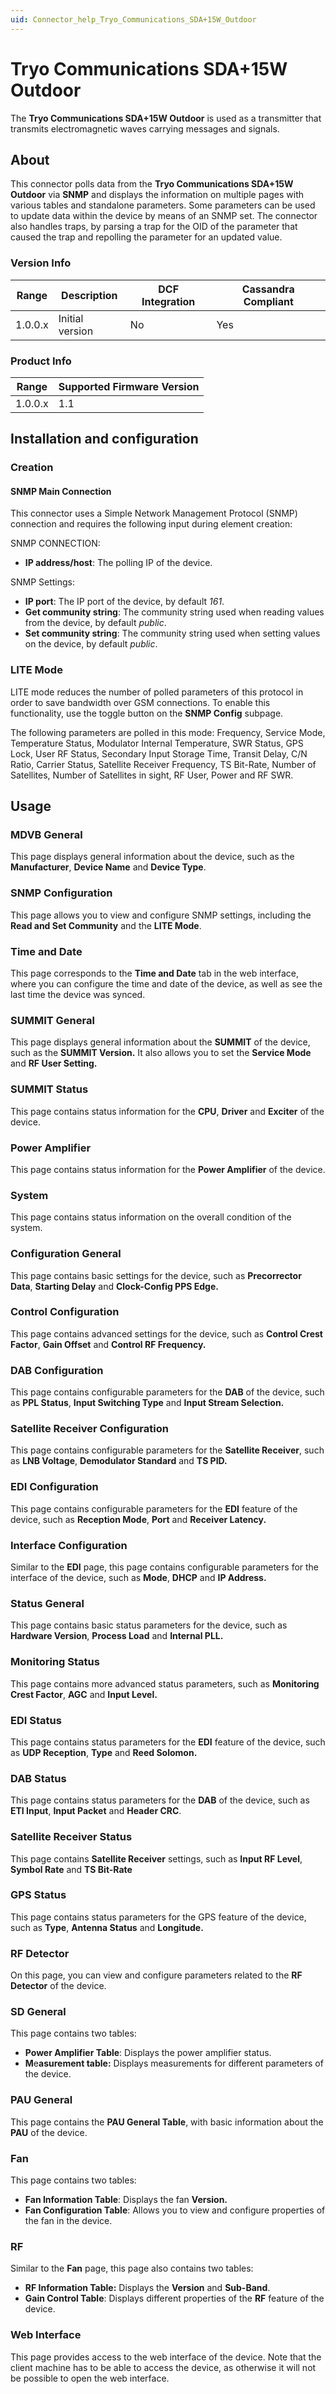 ```yaml
---
uid: Connector_help_Tryo_Communications_SDA+15W_Outdoor
---
```


# Tryo Communications SDA+15W Outdoor

The **Tryo Communications SDA+15W Outdoor** is used as a transmitter that transmits electromagnetic waves carrying messages and signals.

## About

This connector polls data from the **Tryo Communications SDA+15W Outdoor** via **SNMP** and displays the information on multiple pages with various tables and standalone parameters. Some parameters can be used to update data within the device by means of an SNMP set. The connector also handles traps, by parsing a trap for the OID of the parameter that caused the trap and repolling the parameter for an updated value.

### Version Info

| **Range** | **Description** | **DCF Integration** | **Cassandra Compliant** |
|------------------|-----------------|---------------------|-------------------------|
| 1.0.0.x          | Initial version | No                  | Yes                     |

### Product Info

| Range | Supported Firmware Version |
|------------------|-----------------------------|
| 1.0.0.x          | 1.1                         |

## Installation and configuration

### Creation

#### SNMP Main Connection

This connector uses a Simple Network Management Protocol (SNMP) connection and requires the following input during element creation:

SNMP CONNECTION:

- **IP address/host**: The polling IP of the device.

SNMP Settings:

- **IP port**: The IP port of the device, by default *161*.
- **Get community string**: The community string used when reading values from the device, by default *public*.
- **Set community string**: The community string used when setting values on the device, by default *public*.

### LITE Mode

LITE mode reduces the number of polled parameters of this protocol in order to save bandwidth over GSM connections. To enable this functionality, use the toggle button on the **SNMP Config** subpage.

The following parameters are polled in this mode: Frequency, Service Mode, Temperature Status, Modulator Internal Temperature, SWR Status, GPS Lock, User RF Status, Secondary Input Storage Time, Transit Delay, C/N Ratio, Carrier Status, Satellite Receiver Frequency, TS Bit-Rate, Number of Satellites, Number of Satellites in sight, RF User, Power and RF SWR.

## Usage

### MDVB General

This page displays general information about the device, such as the **Manufacturer**, **Device Name** and **Device Type**.

### SNMP Configuration

This page allows you to view and configure SNMP settings, including the **Read and Set Community** and the **LITE Mode**.

### Time and Date

This page corresponds to the **Time and Date** tab in the web interface, where you can configure the time and date of the device, as well as see the last time the device was synced.

### SUMMIT General

This page displays general information about the **SUMMIT** of the device, such as the **SUMMIT Version.** It also allows you to set the **Service Mode** and **RF User Setting.**

### SUMMIT Status

This page contains status information for the **CPU**, **Driver** and **Exciter** of the device.

### Power Amplifier

This page contains status information for the **Power Amplifier** of the device.

### System

This page contains status information on the overall condition of the system.

### Configuration General

This page contains basic settings for the device, such as **Precorrector Data**, **Starting Delay** and **Clock-Config PPS Edge.**

### Control Configuration

This page contains advanced settings for the device, such as **Control Crest Factor**, **Gain Offset** and **Control RF Frequency.**

### DAB Configuration

This page contains configurable parameters for the **DAB** of the device, such as **PPL Status**, **Input Switching Type** and **Input Stream Selection.**

### Satellite Receiver Configuration

This page contains configurable parameters for the **Satellite Receiver**, such as **LNB Voltage**, **Demodulator Standard** and **TS PID.**

### EDI Configuration

This page contains configurable parameters for the **EDI** feature of the device, such as **Reception Mode**, **Port** and **Receiver Latency.**

### Interface Configuration

Similar to the **EDI** page, this page contains configurable parameters for the interface of the device, such as **Mode**, **DHCP** and **IP Address.**

### Status General

This page contains basic status parameters for the device, such as **Hardware Version**, **Process Load** and **Internal PLL.**

### Monitoring Status

This page contains more advanced status parameters, such as **Monitoring Crest Factor**, **AGC** and **Input Level.**

### EDI Status

This page contains status parameters for the **EDI** feature of the device, such as **UDP Reception**, **Type** and **Reed Solomon.**

### DAB Status

This page contains status parameters for the **DAB** of the device, such as **ETI Input**, **Input Packet** and **Header CRC**.

### Satellite Receiver Status

This page contains **Satellite Receiver** settings, such as **Input RF Level**, **Symbol Rate** and **TS Bit-Rate**

### GPS Status

This page contains status parameters for the GPS feature of the device, such as **Type**, **Antenna Status** and **Longitude.**

### RF Detector

On this page, you can view and configure parameters related to the **RF Detector** of the device.

### SD General

This page contains two tables:

- **Power Amplifier Table**: Displays the power amplifier status.
- **M**e**asurement table:** Displays measurements for different parameters of the device.

### PAU General

This page contains the **PAU General Table**, with basic information about the **PAU** of the device.

### Fan

This page contains two tables:

- **Fan Information Table**: Displays the fan **Version.**
- **Fan Configuration Table**: Allows you to view and configure properties of the fan in the device.

### RF

Similar to the **Fan** page, this page also contains two tables:

- **RF Information Table:** Displays the **Version** and **Sub-Band**.
- **Gain Control Table**: Displays different properties of the **RF** feature of the device.

### Web Interface

This page provides access to the web interface of the device. Note that the client machine has to be able to access the device, as otherwise it will not be possible to open the web interface.
